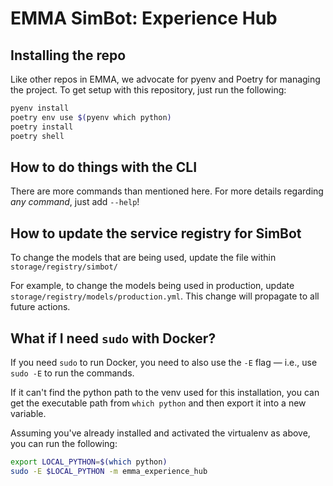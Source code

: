 # EMMA SimBot: Experience Hub

## Installing the repo

Like other repos in EMMA, we advocate for pyenv and Poetry for managing the project. To get setup with this repository, just run the following:

```bash
pyenv install
poetry env use $(pyenv which python)
poetry install
poetry shell
```

## How to do things with the CLI

There are more commands than mentioned here. For more details regarding _any command_, just add `--help`!

## How to update the service registry for SimBot

To change the models that are being used, update the file within `storage/registry/simbot/`

For example, to change the models being used in production, update `storage/registry/models/production.yml`. This change will propagate to all future actions.

## What if I need `sudo` with Docker?

If you need `sudo` to run Docker, you need to also use the `-E` flag — i.e., use `sudo -E` to run the commands.

If it can't find the python path to the venv used for this installation, you can get the executable path from `which python` and then export it into a new variable.

Assuming you've already installed and activated the virtualenv as above, you can run the following:

```bash
export LOCAL_PYTHON=$(which python)
sudo -E $LOCAL_PYTHON -m emma_experience_hub
```
